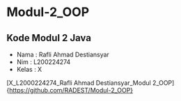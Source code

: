 # Modul-2_OOP
## Kode Modul 2 Java

- Nama : Rafli Ahmad Destiansyar
- Nim : L200224274
- Kelas : X

[X_L2000224274_Rafli Ahmad Destiansyar_Modul 2_OOP]{https://github.com/RADEST/Modul-2_OOP}
